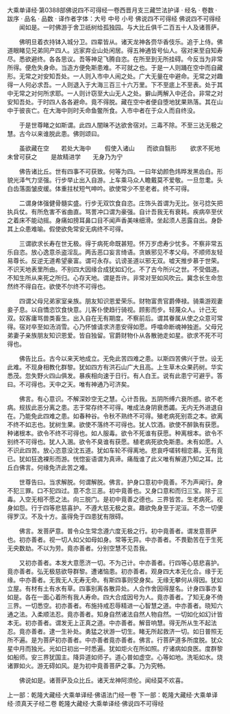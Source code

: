 大乘单译经·第0388部佛说四不可得经一卷西晋月支三藏竺法护译
· 经名 · 卷数 · 跋序
· 品名 · 品数 · 译作者字体：大号 中号 小号
佛说四不可得经
佛说四不可得经
　　闻如是。一时佛游于舍卫祇树给孤独园。与大比丘俱千二百五十人及诸菩萨。

　　佛明旦着衣持钵入城分卫。四辈皆从。诸天龙神各赍华香伎乐。追于上侍。佛道眼睹见兄弟同产四人。远家弃业山处闲居。得五神通皆号仙人。宿对来至自知寿尽。悉欲避终。各各思议。吾等神足飞腾自恣。在所至到无所挂碍。今反当为非常所得。便危失身命。当造方便免斯患难。不可就之也。于是一人则踊在空中而自藏形。无常之对安知吾处。一人则入市中人闹之处。广大无量在中避命。无常之对趣得一人何必求吾。一人则退入于大海三百三十六万里。下不至底上不至表。处于其中无常之对何所求耶。一人则计窃至大山无人之处。擗山两解入中还合。非常之对安知吾处。于时四人各各避命。竟不得脱。藏在空中者便自堕地犹果熟落。其在山中于彼丧亡。在大海中则时夭命鱼鳖所食。入市中者在于众人而自终没。

　　于是世尊睹之如斯谓。此四人闇昧不达欲舍宿对。三毒不除。不至三达无极之慧。古今以来谁脱此患。佛则颂曰。

　　虽欲藏在空　　若处大海中
　　假使入诸山　　而欲自翳形
　　欲求不死地　　未曾可获之
　　是故精进学　　无身乃为宁

　　佛告诸比丘。世有四事不可获致。何等为四。一曰年幼颜色炜晔发黑齿白。形貌光泽气力坚强。行步举止出入自游。上车乘马众人瞻戴莫不爱敬。一旦忽耄。头白齿落面皱皮缓。体重拄杖短气呻吟。欲使常少不至老者。终不可得。

　　二谓身体强健骨髓实盛。行步无双饮食自恣。庄饰头首谓为无比。张弓捻矢把执兵仗。有所危害不省曲直。骂詈冲口谓为豪强。自计吾我无有衰耗。疾病卒至伏之着床不能动摇。身痛如搒耳鼻口目不闻声香美味细滑。坐起须人恶露自出。身卧其上众患难喻。假使欲免常安无病终不可得。

　　三谓欲求长寿在世无极。得于病死命既甚短。怀万岁虑寿少忧多。不察非常五乐自恣。放心逸意杀盗淫乱。两舌恶口妄言绮语。贪嫉邪见不孝父母。不顺师友轻易尊长。反逆无道希望豪富。谓可永存。讥谤圣道以邪无双。嘘天推步慕于世荣。不识天地表里所由。不别四大因缘合成犹如幻化。不了古今所兴之世。不受倡道。不知生所从来死之所归。心存天地。谓是吾许。非常对至如风吹云。冀念长生命忽然终不得自在。欲使不尔终不可得也。

　　四谓父母兄弟家室亲族。朋友知识恩爱荣乐。财物富贵官爵俸禄。骑乘游观妻妾子息。以自憍恣饮食快意。儿客仆使趋行骑视。顾影而步。轻蔑众人。计己无双。奴客庸骂兽类畜生。出入自在无有期度。不察前后。谓其眷属从使之众意可常得。宿对卒至如汤消雪。心乃怀懅请求济患安得如愿。呼噏命断魂神独逝。父母兄弟妻子亲族朋友知识恩爱。皆自独留。官爵财物仆从各散驰走如星。欲求不死不可得也。

　　佛告比丘。古今以来天地成立。无免此苦四难之患。以斯四苦佛兴于世。设无此难。不现身相教化群黎。犹如四方有洪石山广大且高。上生草木众果药树。华实悉茂。忽失野火四山俱发。暴疾相向速于日行。有人白王。说有此患宁可避乎。答曰。不可得也。天中之天。唯有神通乃可济矣。

　　佛言。有心意识。不解深妙空无之慧。心计吾我。五阴所缚六衰所惑。欲不老病。规拔此恶分离之患。志于常存终不可得。唯成法身阴衰悉蠲。无内无外进退自在。乃能免此四难之患。如春种谷。令秋不熟终不可得。殖老病死别乖之本。欲离不终不如志也。犹树生果。欲使不落终不可得也。犹人饮酒。欲使不醉孰有获愿。种诸根本。欲令不终不可得也。如人服毒。欲令不死谁有获愿。种离根本。欲令不别终不可得也。犹人入溷。欲令不臭谁有获愿。植老病死欲免斯患。未有如愿。人不识此四苦。放心恣意没沈五道。犹如车轮不得离地。悲哀呼嗟转相恋慕。无有竟已。犹如狂逸裸形而游。恍惚妄语谓为真谛。痛哉谁了此义唯有解道乃知之耳。比丘白佛言。何缘免济此苦之难。

　　世尊告曰。当求解脱。何谓解脱。佛言。护身口意初中竟善。不为声闻行。身不犯三罪。口不犯四过。意不念三恶。初中竟善也。又身口意和而归三宝。除于三毒。入空无相不愿之法。向三脱门。是初中竟善之德也。三界皆苦。生老病死。视身如怨。行于四等悲慈喜护。不遵大慈无极之哀。趣欲免身至于泥洹。不念一切便得罗汉。不及十方。虽得免于四患犹有限碍。

　　佛言。发菩萨意。普令众生常念遵六度无极之行。初中竟善者。谓发意菩萨也。初亦善者。视一切人如父如母如身。常等无异。中亦善者。不畏勤苦在于生死无央数劫。不以为劳。竟亦善者。分别空慧不见吾我。

　　又初亦善者。本发大意愿济一切。不为己计。中亦善者。行四等心慈悲喜护。竟亦善者。弘无极慈欲导群黎。遭诸恼患。初亦善者。观身四大本无化合。缘于无缘。中亦善者。无我无人无寿无命。有斯四事则受身矣。无缘无攀何从得因。犹如立屋。有材有土有水有草。四事别离各散异处。人合作舍因得屋名。计身四事亦复如是。各在一面心着所有我人寿命。四大合成因号为人。竟亦善者。了知无身不倚三界。一切悉空。初亦善者。布施持戒忍辱精进一心智慧之道。中亦善者。晓知六通之法。入柔顺法忍。竟亦善者。知身自然诸法自然人物自然。一切如化如幻计皆本无。初亦善者。谓发无上正真之道。中亦善者。解音响慧。得无所从生不起法忍。竟亦善者。逮一生补处。勇猛之状游一切生。睹无所起救济一切。如日普照无所不遍。是为菩萨初亦善者。中亦善者竟亦善者。佛言。行菩萨道多所度脱。犹众星中月而独光。光如日初出一时悉遍。犹如炬火在所如照。疗诸病如良医。度群黎如船师。安三界犹国主。降异道如师子。道心普如虚空。心等如地。洗垢如水。烧诸罪如火。游无碍如风。是为初中竟善菩萨之事。乃为究畅。

　　佛说如是。诸菩萨及众比丘。诸天龙神阿须伦。闻经莫不欢喜。

上一部：乾隆大藏经·大乘单译经·佛语法门经一卷
下一部：乾隆大藏经·大乘单译经·须真天子经二卷
乾隆大藏经·大乘单译经·佛说四不可得经
